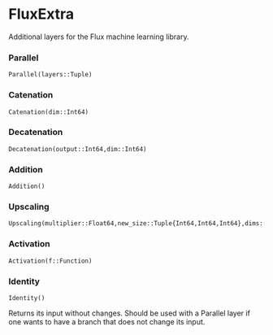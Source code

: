 # FluxExtra

Additional layers for the Flux machine learning library.

### Parallel
```
Parallel(layers::Tuple)
```
### Catenation
```
Catenation(dim::Int64)
```
### Decatenation
```
Decatenation(output::Int64,dim::Int64)
```
### Addition
```
Addition()
```
### Upscaling
```
Upscaling(multiplier::Float64,new_size::Tuple{Int64,Int64,Int64},dims::Union{Int64,Tuple{Int64,Int64},Tuple{Int64,Int64,Int64}}))
```
### Activation
```
Activation(f::Function)
```
### Identity
```
Identity()
```
Returns its input without changes. Should be used with a Parallel layer if one wants to have a branch that does not change its input.
